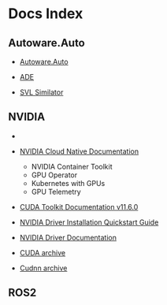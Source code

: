 # Docs Index
## Autoware.Auto

- [Autoware.Auto](https://autowarefoundation.gitlab.io/autoware.auto/AutowareAuto/)

- [ADE](https://ade-cli.readthedocs.io/en/latest/index.html)

- [SVL Similator](https://www.svlsimulator.com/docs/)

## NVIDIA

- 
- [NVIDIA Cloud Native Documentation](https://docs.nvidia.com/datacenter/cloud-native/contents.html)
  - NVIDIA Container Toolkit
  - GPU Operator
  - Kubernetes with GPUs
  - GPU Telemetry

- [CUDA Toolkit Documentation v11.6.0](https://docs.nvidia.com/cuda/index.html)
- [NVIDIA Driver Installation Quickstart Guide](https://docs.nvidia.com/datacenter/tesla/index.html)
- [NVIDIA Driver Documentation](https://docs.nvidia.com/datacenter/tesla/index.html#nvidia-driver-documentation)
- [CUDA archive](https://developer.nvidia.com/cuda-toolkit-archive)
- [Cudnn archive](https://developer.nvidia.com/rdp/cudnn-archive)

## ROS2


